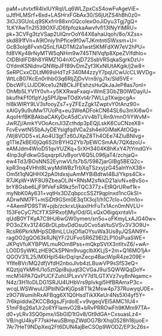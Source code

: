 paM+utvtxfR4IxIUYRql/Lq6WLZpxCsS4owFvAgeViE=
uJtfHLMSrf+6xd+LASHrxFGbAx30/S6jUtZS4hBh0z0=
3iOJ3GUoLq9SKxfrlr88xnGQcoIexOoJiDyu3Tgj7gQ=
1LKYAwTn2l539OXFJD6fpfozkaAwvfvfl13INyYiMRU=
pk+3CVFg3tzVSap2UiQnrOoY64X6ahaUqoh/8o/XZss=
skd891fVn+A9lOniy1hPfice9f0wTJKmtntiSWxsm+U=
GcB3olg8FvxhQ5nLfIADTMi2a1wstSKMFdXW7eV2hPU=
fd8VKy48rNyMTW5qNHm9w745TNlVqfp8XpeZVIfdhIo=
CtDBldlFD8h8YRMZ1G4nXCvjD72SsbVRSqkaSgrkDzU=
OYdmKSNidnvQNWpJFf89vDmZyf3KxNlUtAKgik/j2w8=
SeRPCxxCDLtM69sHdTzF340M4zzyY7pqUCwUcCLWVDg=
WtLcB07KcEn0rIhb03q6RljZjDvVrn9/gJ1x/Sld5VE=
DbcWFLUJDDKce1u2NBCkJFEshzsHuQkJaJeP8as7onI=
OhMb5LYV1Y0vh+y5KXRwaFxaqi+WmE3GbZB0IWDayiU=
bkufhkFf0fIpYJg5PfJlpwTOdXvt4r7WLLp1XwjpcgA=
hl8kWIRY9LV3sfooyZs7+yZFEzZgk1ZwptvY0tAnz90=
xAIGy9u9uMw17UoPq+eu3WeADFokCN64SL6u3mXi6w0=
AqoHrfBKBAkbaCAKyDcA5dCxVv4bTLRn9/mnO1iYWvM=
JwRZj/AmkYVOoAcnJI3Zcthdp3pEQjLskK6CuCNzeX8=
FcvEvwtN55bAJyDEYsigfqdVCa2sh4eiIGiMaKAtOQg=
/Wj8VOD5+xLAo4U3gtTz60JXpZ8Th4OEe74ZluBNlvg=
g1TleZkBEl0jQq6S2IrBYHQ2Yb7pEWCSmAA/7QXdzoU=
eAMJdm4WioD51qvYUZKq+SrXH3404K8hKxY47tYmdGY=
4Inp3qFdkwGSqxqrpIUvByorV6Q5L096jaT4/zchjaQ=
ew4Td3/BOsNNS2EynwVLfs7bS/598ZjarGIBg5BEQ2c=
kpR3nq4VHht8LwyMdWBzTrbXqTSzxyjzG45aInYnX38=
Om5t1qNQHHX2pA0tdxsjuAmMYBiBdtwI4BJ/Ykps4Ck=
R7JKpW+WF8U9ZbeaOLiN+RNsM2sfkkD21aivN+eBvSo=
brY8Gsbe6LjF9fVeFsR9kz5nTQC377z+EtRQrURwf1k=
myNbK0Ay631+vqtHx3DZqbpccSSZf9qplnxd1ncGkSI=
ADrwNM7F1+mSiDt9GSm0E3q1X3oj1/h1C7cIo+0Om1o=
+4AemPD9STW+pjb/zckrxUjkaxlHrFuTx1Acn0mNVLU=
153FeCyC7tCfTXSPRxofjMy/Od/GLxQxO6igqxntaVI=
qUdB0YTKyA7C9HJ6wGW0ymen/sn5o+oFKmyLxAJG40w=
PO3oZXv31Z4GBrDLpbvDdOsu0Cvo5aVtuSVSv3V3O9U=
RcsR6PkrkMHpSDBmLLUxjOfIaOYsuWa3Us8yJQSAN9Y=
ragOO2gQO63kRJNjYF/2UFvo5R6Z9El2LP10sPuaSWE=
JKPqVfuKYBPWLmuROm8Pss+mQkpSVtX3ntItvZ6/+wA=
LO0DSyWKLzHE9CkSPNm9vugclbXKLjS+2m+Q16MO1jA=
QGOV31L25/MXHpl54krDq/qnZecp4BacWipR4ze209E=
YflfeBVr/MQ2dfjVfdH2nboJlvb4zLBuwVP9sSfS3eQ=
KQztjqYkMHU1o5ztQpi8ujuqt3CVGaJ9u/SQWWQqDoY=
mcM14PA7QxPUCFZuhUPLxvVY7d1LGTXVz7vy8nNqamc=
N4z/3H1loDLDG1SRJU4UHbVrs9plvkgi5HfBRAmxP3c=
wcqLWSWwuU3PbINQrKjGps8T1k2Msw4p737RuwyqU0E=
z9O7WumihRxAFBqg6X1Q0HsdTikXKeUr4Ns5XI4yf5Y=
7r6kpiddwZKCCBdgsJFjrdolE+v9vgeqVEl5AMC1lU4=
51mF8q26a1Jr2o6YFlamvO2B+bRvPRROwFh9KMm97TA=
d0+yLRv3SQ0pmx/iSbGlD1tGv8/Gt9dGA+CxsuasLz4=
VB/ngU4kyF77skHwuSBmpZWdOG7BrXhq0S28h18juoE=
7Ar7HeT9NDpXeq2Ft6DUN4ajBeCSOp9WODZ/EP3cZ6s=
